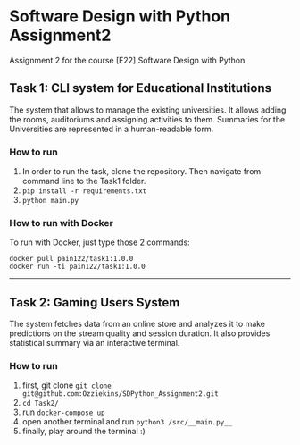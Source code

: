 # Software Design with Python Assignment2
Assignment 2 for the course [F22] Software Design with Python

## Task 1: CLI system for Educational Institutions

The system that allows to manage the existing universities. It allows adding the rooms, auditoriums and assigning activities to them. Summaries for the Universities are represented in a human-readable form.

### How to run

1. In order to run the task, clone the repository. Then navigate from command line to the Task1 folder.
2. `pip install -r requirements.txt`
3. `python main.py`

### How to run with Docker

To run with Docker, just type those 2 commands:

```
docker pull pain122/task1:1.0.0
docker run -ti pain122/task1:1.0.0
```

---
## Task 2: Gaming Users System

The system fetches data from an online store and analyzes it to make predictions on the stream quality and session duration. It also provides statistical summary via an interactive terminal.  

### How to run

1. first, git clone `git clone git@github.com:Ozziekins/SDPython_Assignment2.git`  
2. `cd Task2/`  
3. run `docker-compose up`  
4. open another terminal and run `python3 /src/__main.py__`
5. finally, play around the terminal :)
